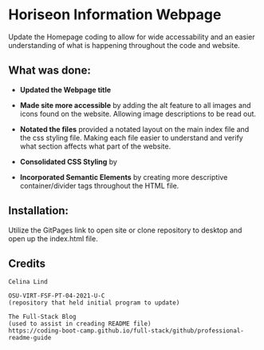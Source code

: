 # Horiseon Information Webpage

Update the Homepage coding to allow for wide accessability and an easier understanding of what is happening throughout the code and website.

## What was done:

   * **Updated the Webpage title**

   * **Made site more accessible** by adding the alt feature to all images and icons found on the website. Allowing image descriptions to be read out.

   * **Notated the files** provided a notated layout on the main index file and the css styling file. Making each file easier to understand and verify what section affects what part of the website.

   * **Consolidated CSS Styling** by
   * **Incorporated Semantic Elements** by creating more descriptive container/divider tags throughout the HTML file.

## Installation:
  Utilize the GitPages link to open site or clone repository to desktop and open up the index.html file.

 ## Credits

    Celina Lind

    OSU-VIRT-FSF-PT-04-2021-U-C  
    (repository that held initial program to update)

    The Full-Stack Blog 
    (used to assist in creading README file)
    https://coding-boot-camp.github.io/full-stack/github/professional-readme-guide